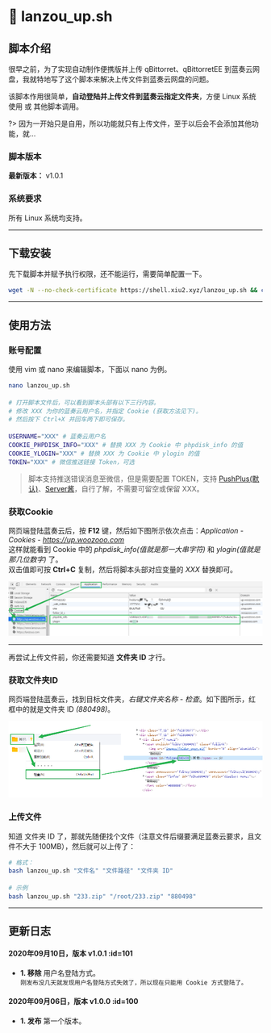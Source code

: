 # 📑 lanzou_up.sh

## 脚本介绍

很早之前，为了实现自动制作便携版并上传 qBittorret、qBittorretEE 到蓝奏云网盘，我就特地写了这个脚本来解决上传文件到蓝奏云网盘的问题。  

该脚本作用很简单，**自动登陆并上传文件到蓝奏云指定文件夹**，方便 Linux 系统使用 或 其他脚本调用。  

?> 因为一开始只是自用，所以功能就只有上传文件，至于以后会不会添加其他功能，就...

### 脚本版本

**最新版本：** v1.0.1

### 系统要求

所有 Linux 系统均支持。

****

## 下载安装

先下载脚本并赋予执行权限，还不能运行，需要简单配置一下。

``` bash
wget -N --no-check-certificate https://shell.xiu2.xyz/lanzou_up.sh && chmod +x lanzou_up.sh
```

****

## 使用方法

### 账号配置

使用 vim 或 nano 来编辑脚本，下面以 nano 为例。  
``` bash
nano lanzou_up.sh

# 打开脚本文件后，可以看到脚本头部有以下三行内容。
# 修改 XXX 为你的蓝奏云用户名，并指定 Cookie (获取方法见下)。
# 然后按下 Ctrl+X 并回车两下即可保存。

USERNAME="XXX" # 蓝奏云用户名
COOKIE_PHPDISK_INFO="XXX" # 替换 XXX 为 Cookie 中 phpdisk_info 的值
COOKIE_YLOGIN="XXX" # 替换 XXX 为 Cookie 中 ylogin 的值
TOKEN="XXX" # 微信推送链接 Token，可选
```

> 脚本支持推送错误消息至微信，但是需要配置 TOKEN，支持 [PushPlus(默认)](http://pushplus.hxtrip.com)、[Server酱](https://sc.ftqq.com/3.version)，自行了解，不需要可留空或保留 XXX。  


### 获取Cookie

网页端登陆蓝奏云后，按 **F12** 键，然后如下图所示依次点击：*Application - Cookies - https://up.woozooo.com*  
这样就能看到 Cookie 中的 *phpdisk_info(值就是那一大串字符)* 和 *ylogin(值就是那几位数字)* 了。  
双击值即可按 **Ctrl+C** 复制，然后将脚本头部对应变量的 *XXX* 替换即可。  

![蓝奏云获取文件夹ID](../img/lanzou_up-02.png)

****

再尝试上传文件前，你还需要知道 **文件夹 ID** 才行。  

### 获取文件夹ID

网页端登陆蓝奏云，找到目标文件夹，*右键文件夹名称 - 检查*。如下图所示，红框中的就是文件夹 ID *(880498)*。  

![蓝奏云获取文件夹ID](../img/lanzou_up-01.png)

### 上传文件

知道 文件夹 ID 了，那就先随便找个文件（注意文件后缀要满足蓝奏云要求，且文件不大于 100MB），然后就可以上传了：  

``` bash
# 格式：
bash lanzou_up.sh "文件名" "文件路径" "文件夹 ID"

# 示例
bash lanzou_up.sh "233.zip" "/root/233.zip" "880498"
```

****

## 更新日志
 
#### 2020年09月10日，版本 v1.0.1 :id=101
 - **1. 移除** 用户名登陆方式。  
`刚发布没几天就发现用户名登陆方式失效了，所以现在只能用 Cookie 方式登陆了。`

#### 2020年09月06日，版本 v1.0.0 :id=100
 - **1. 发布** 第一个版本。
